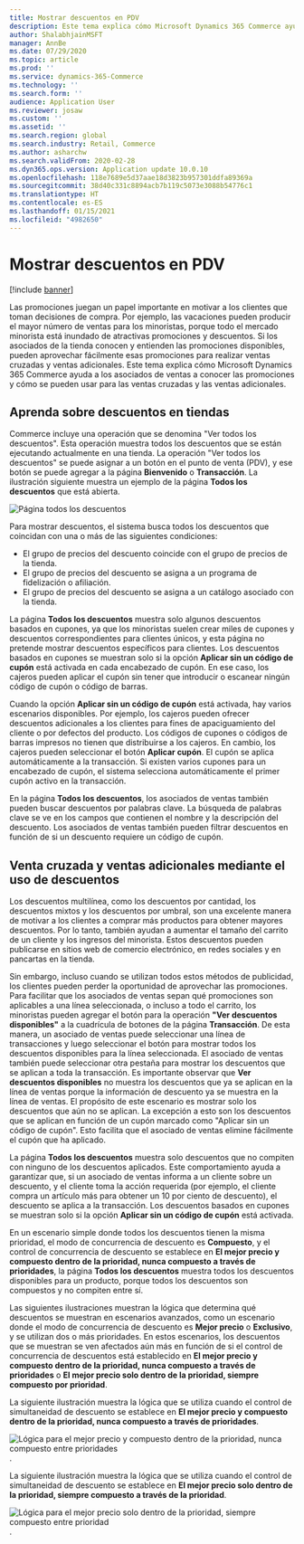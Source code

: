 ```yaml
---
title: Mostrar descuentos en PDV
description: Este tema explica cómo Microsoft Dynamics 365 Commerce ayuda a los asociados de ventas a conocer las promociones y cómo se pueden usar para las ventas cruzadas y las ventas adicionales.
author: ShalabhjainMSFT
manager: AnnBe
ms.date: 07/29/2020
ms.topic: article
ms.prod: ''
ms.service: dynamics-365-Commerce
ms.technology: ''
ms.search.form: ''
audience: Application User
ms.reviewer: josaw
ms.custom: ''
ms.assetid: ''
ms.search.region: global
ms.search.industry: Retail, Commerce
ms.author: asharchw
ms.search.validFrom: 2020-02-28
ms.dyn365.ops.version: Application update 10.0.10
ms.openlocfilehash: 118e7689e5d37aae18d3823b957301ddfa89369a
ms.sourcegitcommit: 38d40c331c8894acb7b119c5073e3088b54776c1
ms.translationtype: HT
ms.contentlocale: es-ES
ms.lasthandoff: 01/15/2021
ms.locfileid: "4982650"
---
```

# <a name="show-discounts-in-pos"></a>Mostrar descuentos en PDV

[!include [banner](includes/banner.md)]

Las promociones juegan un papel importante en motivar a los clientes que toman decisiones de compra. Por ejemplo, las vacaciones pueden producir el mayor número de ventas para los minoristas, porque todo el mercado minorista está inundado de atractivas promociones y descuentos. Si los asociados de la tienda conocen y entienden las promociones disponibles, pueden aprovechar fácilmente esas promociones para realizar ventas cruzadas y ventas adicionales. Este tema explica cómo Microsoft Dynamics 365 Commerce ayuda a los asociados de ventas a conocer las promociones y cómo se pueden usar para las ventas cruzadas y las ventas adicionales.

## <a name="learn-about-store-discounts"></a>Aprenda sobre descuentos en tiendas

Commerce incluye una operación que se denomina "Ver todos los descuentos". Esta operación muestra todos los descuentos que se están ejecutando actualmente en una tienda. La operación "Ver todos los descuentos" se puede asignar a un botón en el punto de venta (PDV), y ese botón se puede agregar a la página **Bienvenido** o **Transacción**. La ilustración siguiente muestra un ejemplo de la página **Todos los descuentos** que está abierta.

![Página todos los descuentos](./media/View_all_discounts.png "Página todos los descuentos")

Para mostrar descuentos, el sistema busca todos los descuentos que coincidan con una o más de las siguientes condiciones:

- El grupo de precios del descuento coincide con el grupo de precios de la tienda.
- El grupo de precios del descuento se asigna a un programa de fidelización o afiliación.
- El grupo de precios del descuento se asigna a un catálogo asociado con la tienda.

La página **Todos los descuentos** muestra solo algunos descuentos basados en cupones, ya que los minoristas suelen crear miles de cupones y descuentos correspondientes para clientes únicos, y esta página no pretende mostrar descuentos específicos para clientes. Los descuentos basados en cupones se muestran solo si la opción **Aplicar sin un código de cupón** está activada en cada encabezado de cupón. En ese caso, los cajeros pueden aplicar el cupón sin tener que introducir o escanear ningún código de cupón o código de barras.

Cuando la opción **Aplicar sin un código de cupón** está activada, hay varios escenarios disponibles. Por ejemplo, los cajeros pueden ofrecer descuentos adicionales a los clientes para fines de apaciguamiento del cliente o por defectos del producto. Los códigos de cupones o códigos de barras impresos no tienen que distribuirse a los cajeros. En cambio, los cajeros pueden seleccionar el botón **Aplicar cupón**. El cupón se aplica automáticamente a la transacción. Si existen varios cupones para un encabezado de cupón, el sistema selecciona automáticamente el primer cupón activo en la transacción.

En la página **Todos los descuentos**, los asociados de ventas también pueden buscar descuentos por palabras clave. La búsqueda de palabras clave se ve en los campos que contienen el nombre y la descripción del descuento. Los asociados de ventas también pueden filtrar descuentos en función de si un descuento requiere un código de cupón.

## <a name="cross-sell-and-upsell-by-using-discounts"></a>Venta cruzada y ventas adicionales mediante el uso de descuentos

Los descuentos multilínea, como los descuentos por cantidad, los descuentos mixtos y los descuentos por umbral, son una excelente manera de motivar a los clientes a comprar más productos para obtener mayores descuentos. Por lo tanto, también ayudan a aumentar el tamaño del carrito de un cliente y los ingresos del minorista. Estos descuentos pueden publicarse en sitios web de comercio electrónico, en redes sociales y en pancartas en la tienda.

Sin embargo, incluso cuando se utilizan todos estos métodos de publicidad, los clientes pueden perder la oportunidad de aprovechar las promociones. Para facilitar que los asociados de ventas sepan qué promociones son aplicables a una línea seleccionada, o incluso a todo el carrito, los minoristas pueden agregar el botón para la operación **"Ver descuentos disponibles"** a la cuadrícula de botones de la página **Transacción**. De esta manera, un asociado de ventas puede seleccionar una línea de transacciones y luego seleccionar el botón para mostrar todos los descuentos disponibles para la línea seleccionada. El asociado de ventas también puede seleccionar otra pestaña para mostrar los descuentos que se aplican a toda la transacción. Es importante observar que **Ver descuentos disponibles** no muestra los descuentos que ya se aplican en la línea de ventas porque la información de descuento ya se muestra en la línea de ventas. El propósito de este escenario es mostrar solo los descuentos que aún no se aplican. La excepción a esto son los descuentos que se aplican en función de un cupón marcado como "Aplicar sin un código de cupón". Esto facilita que el asociado de ventas elimine fácilmente el cupón que ha aplicado.

La página **Todos los descuentos** muestra solo descuentos que no compiten con ninguno de los descuentos aplicados. Este comportamiento ayuda a garantizar que, si un asociado de ventas informa a un cliente sobre un descuento, y el cliente toma la acción requerida (por ejemplo, el cliente compra un artículo más para obtener un 10 por ciento de descuento), el descuento se aplica a la transacción. Los descuentos basados en cupones se muestran solo si la opción **Aplicar sin un código de cupón** está activada.

En un escenario simple donde todos los descuentos tienen la misma prioridad, el modo de concurrencia de descuento es **Compuesto**, y el control de concurrencia de descuento se establece en **El mejor precio y compuesto dentro de la prioridad, nunca compuesto a través de prioridades**, la página **Todos los descuentos** muestra todos los descuentos disponibles para un producto, porque todos los descuentos son compuestos y no compiten entre sí.

Las siguientes ilustraciones muestran la lógica que determina qué descuentos se muestran en escenarios avanzados, como un escenario donde el modo de concurrencia de descuento es **Mejor precio** o **Exclusivo**, y se utilizan dos o más prioridades. En estos escenarios, los descuentos que se muestran se ven afectados aún más en función de si el control de concurrencia de descuentos está establecido en **El mejor precio y compuesto dentro de la prioridad, nunca compuesto a través de prioridades** o **El mejor precio solo dentro de la prioridad, siempre compuesto por prioridad**.

La siguiente ilustración muestra la lógica que se utiliza cuando el control de simultaneidad de descuento se establece en **El mejor precio y compuesto dentro de la prioridad, nunca compuesto a través de prioridades**.

![Lógica para el mejor precio y compuesto dentro de la prioridad, nunca compuesto entre prioridades](./media/Model_1.png "Lógica para el mejor precio y compuesto dentro de la prioridad, nunca compuesto entre prioridades").

La siguiente ilustración muestra la lógica que se utiliza cuando el control de simultaneidad de descuento se establece en **El mejor precio solo dentro de la prioridad, siempre compuesto a través de la prioridad**.

![Lógica para el mejor precio solo dentro de la prioridad, siempre compuesto entre prioridad](./media/Model_2.png "Lógica para el mejor precio solo dentro de la prioridad, siempre compuesto entre prioridad").
